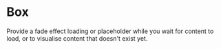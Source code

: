 # Box

Provide a fade effect loading or placeholder while you wait for content to load, or to visualise content that doesn't exist yet.
